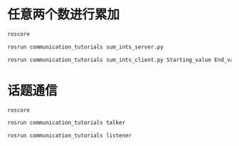 # 任意两个数进行累加
```bash
roscore

rosrun communication_tutorials sum_ints_server.py

rosrun communication_tutorials sum_ints_client.py Starting_value End_value

```

# 话题通信
```bash
roscore

rosrun communication_tutorials talker

rosrun communication_tutorials listener
```
